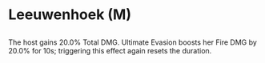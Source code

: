 # Leeuwenhoek (M)

## 

The host gains 20.0% Total DMG. Ultimate Evasion boosts her Fire DMG by 20.0% for 10s; triggering this effect again resets the duration.